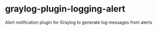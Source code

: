 # graylog-plugin-logging-alert
Alert notification plugin for Graylog to generate log messages from alerts
